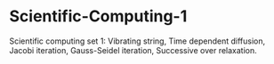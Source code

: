 # Scientific-Computing-1
Scientific computing set 1: Vibrating string, Time dependent diffusion, Jacobi iteration, Gauss-Seidel iteration, Successive over relaxation.
